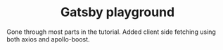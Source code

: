 <p align="center">
</p>
<h1 align="center">
  Gatsby playground
</h1>

Gone through most parts in the tutorial. Added client side fetching using both axios and apollo-boost.
